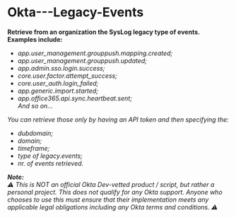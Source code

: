# Okta---Legacy-Events

<b>Retrieve from an organization the SysLog legacy type of events. Examples include:</b>
<i> 
- app.user_management.grouppush.mapping.created;
- app.user_management.grouppush.updated;
- app.admin.sso.login.success;
- core.user.factor.attempt_success;
- core.user_auth.login_failed;
- app.generic.import.started;
- app.office365.api.sync.heartbeat.sent;<br>
And so on...

You can retrieve those only by having an API token and then specifying the:
- dubdomain;
- domain;
- timeframe;
- type of legacy.events;
- nr. of events retrieved.


<b> Note: </b> <br>
:warning: This is NOT an official Okta Dev-vetted product / script, but rather a personal project. This does not qualify for any Okta support. Anyone who chooses to use this must ensure that their implementation meets any applicable legal obligations including any Okta terms and conditions. :warning:
